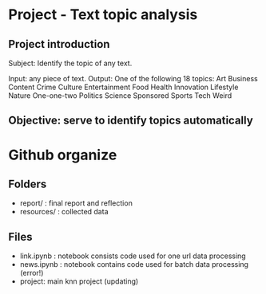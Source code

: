 # Project - Text topic analysis

## Project introduction

Subject: Identify the topic of any text.

Input: any piece of text.
Output: One of the following 18 topics:
Art
Business
Content
Crime
Culture
Entertainment
Food
Health
Innovation
Lifestyle
Nature
One-one-two
Politics
Science
Sponsored
Sports
Tech
Weird

## Objective: serve to identify topics automatically

# Github organize
## Folders
- report/ : final report and reflection
- resources/ : collected data
## Files
- link.ipynb : notebook consists code used for one url data processing
- news.ipynb : notebook contains code used for batch data processing (error!)
- project: main knn project (updating)
